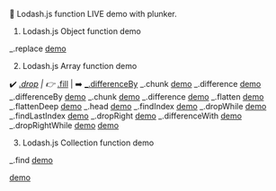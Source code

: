:open_file_folder: Lodash.js function LIVE demo with plunker.

1. Lodash.js Object function demo

_.replace <a href='https://plnkr.co/edit/l48e3l?p=preview' target='_blank'>demo</a>

2. Lodash.js Array function demo

:heavy_check_mark: <a href='https://plnkr.co/edit/wnmkM6?p=info' target='_blank'>_.drop</a> | 
:point_right: <a href='https://plnkr.co/edit/aAn2Yo?p=info' target='_blank'>_.fill</a> | 
:arrow_right: <a href='https://plnkr.co/edit/V59WyK?p=info' target='_blank'>_.differenceBy</a>
_.chunk <a href='https://plnkr.co/edit/3EOIZb?p=info' target='_blank'>demo</a>
_.difference <a href='https://plnkr.co/edit/8y5glyHP9INLSKyIngqO?p=info' target='_blank'>demo</a>
_.differenceBy <a href='https://plnkr.co/edit/V59WyK?p=info' target='_blank'>demo</a>
_.chunk <a href='https://plnkr.co/edit/3EOIZb?p=info' target='_blank'>demo</a>
_.difference <a href='https://plnkr.co/edit/8y5glyHP9INLSKyIngqO?p=info' target='_blank'>demo</a>
_.flatten <a href='https://plnkr.co/edit/3xmq1G?p=info' target='_blank'>demo</a>
_.flattenDeep <a href='https://plnkr.co/edit/AZ8Hcf?p=info' target='_blank'>demo</a>
_.head <a href='https://plnkr.co/edit/vn8q1B?p=info' target='_blank'>demo</a>
_.findIndex <a href='https://plnkr.co/edit/BdmHTf?p=info' target='_blank'>demo</a>
_.dropWhile <a href='https://plnkr.co/edit/GYgiP9?p=info' target='_blank'>demo</a>
_.findLastIndex <a href='https://plnkr.co/edit/M74cAG?p=info' target='_blank'>demo</a>
_.dropRight <a href='https://plnkr.co/edit/jBgURR?p=info' target='_blank'>demo</a>
_.differenceWith <a href='https://plnkr.co/edit/VhfN6z?p=info' target='_blank'>demo</a>
_.dropRightWhile <a href='https://plnkr.co/edit/BlaK55?p=info' target='_blank'>demo</a>
<a href='' target='_blank'>demo</a>

3. Lodash.js Collection function demo

_.find <a href='https://plnkr.co/edit/5E1r3a?p=info' target='_blank'>demo</a>


 <a href='' target='_blank'>demo</a>
